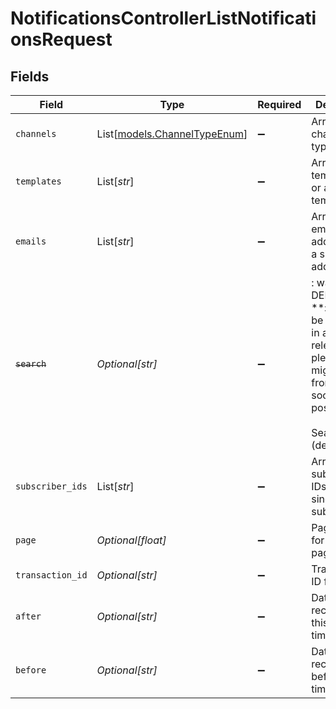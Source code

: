 # NotificationsControllerListNotificationsRequest


## Fields

| Field                                                                                                                                             | Type                                                                                                                                              | Required                                                                                                                                          | Description                                                                                                                                       |
| ------------------------------------------------------------------------------------------------------------------------------------------------- | ------------------------------------------------------------------------------------------------------------------------------------------------- | ------------------------------------------------------------------------------------------------------------------------------------------------- | ------------------------------------------------------------------------------------------------------------------------------------------------- |
| `channels`                                                                                                                                        | List[[models.ChannelTypeEnum](../models/channeltypeenum.md)]                                                                                      | :heavy_minus_sign:                                                                                                                                | Array of channel types                                                                                                                            |
| `templates`                                                                                                                                       | List[*str*]                                                                                                                                       | :heavy_minus_sign:                                                                                                                                | Array of template IDs or a single template ID                                                                                                     |
| `emails`                                                                                                                                          | List[*str*]                                                                                                                                       | :heavy_minus_sign:                                                                                                                                | Array of email addresses or a single email address                                                                                                |
| ~~`search`~~                                                                                                                                      | *Optional[str]*                                                                                                                                   | :heavy_minus_sign:                                                                                                                                | : warning: ** DEPRECATED **: This will be removed in a future release, please migrate away from it as soon as possible.<br/><br/>Search term (deprecated) |
| `subscriber_ids`                                                                                                                                  | List[*str*]                                                                                                                                       | :heavy_minus_sign:                                                                                                                                | Array of subscriber IDs or a single subscriber ID                                                                                                 |
| `page`                                                                                                                                            | *Optional[float]*                                                                                                                                 | :heavy_minus_sign:                                                                                                                                | Page number for pagination                                                                                                                        |
| `transaction_id`                                                                                                                                  | *Optional[str]*                                                                                                                                   | :heavy_minus_sign:                                                                                                                                | Transaction ID for filtering                                                                                                                      |
| `after`                                                                                                                                           | *Optional[str]*                                                                                                                                   | :heavy_minus_sign:                                                                                                                                | Date filter for records after this timestamp                                                                                                      |
| `before`                                                                                                                                          | *Optional[str]*                                                                                                                                   | :heavy_minus_sign:                                                                                                                                | Date filter for records before this timestamp                                                                                                     |